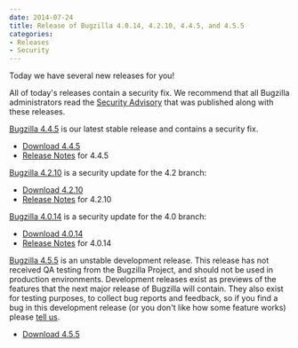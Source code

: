 ```yaml
---
date: 2014-07-24
title: Release of Bugzilla 4.0.14, 4.2.10, 4.4.5, and 4.5.5
categories:
- Releases
- Security
---
```


Today we have several new releases for you!

All of today's releases contain a security fix. We recommend that all Bugzilla administrators read the [Security Advisory](/security/4.0.13/) that was published along with these releases.

[Bugzilla 4.4.5](/releases/4.4.5/) is our latest stable release and contains a security fix.

*   [Download 4.4.5](/download/#v44)
*   [Release Notes](/releases/4.4.5/) for 4.4.5

[Bugzilla 4.2.10](/releases/4.2.10/) is a security update for the 4.2 branch:

*   [Download 4.2.10](/download/#v42)
*   [Release Notes](/releases/4.2.10/) for 4.2.10

[Bugzilla 4.0.14](/releases/4.0.14/) is a security update for the 4.0 branch:

*   [Download 4.0.14](/download/#v40)
*   [Release Notes](/releases/4.0.14/) for 4.0.14

[Bugzilla 4.5.5](/releases/5.0/) is an unstable development release. This release has not received QA testing from the Bugzilla Project, and should not be used in production environments. Development releases exist as previews of the features that the next major release of Bugzilla will contain. They also exist for testing purposes, to collect bug reports and feedback, so if you find a bug in this development release (or you don't like how some feature works) please [tell us](/contributing/reporting_bugs).

*   [Download 4.5.5](/download/#v50)

